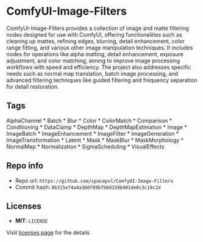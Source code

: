 # ComfyUI-Image-Filters
ComfyUI-Image-Filters provides a collection of image and matte filtering nodes designed for use with ComfyUI, offering functionalities such as cleaning up mattes, refining edges, blurring, detail enhancement, color range fitting, and various other image manipulation techniques. It includes nodes for operations like alpha matting, detail enhancement, exposure adjustment, and color matching, aiming to improve image processing workflows with speed and efficiency. The project also addresses specific needs such as normal map translation, batch image processing, and advanced filtering techniques like guided filtering and frequency separation for detail restoration.

## Tags
AlphaChannel * Batch * Blur * Color * ColorMatch * Comparison * Conditioning * DataClamp * DepthMap * DepthMapEstimation * Image * ImageBatch * ImageEnhancement * ImageFilter * ImageGeneration * ImageTransformation * Latent * Mask * MaskBlur * MaskMorphology * NormalMap * Normalization * SigmaScheduling * VisualEffects

## Repo info
- Repo url: `https://github.com/spacepxl/ComfyUI-Image-Filters`
- Commit hash: `8b315ef4a4a360f89bfb6d159b901de0c3c19c2d`

## Licenses
- **MIT**: `LICENSE`

Visit [licenses page](licenses.md) for the details
